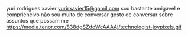 yuri rodrigues xavier
yurirxavier15@gamil.com
sou bastante amigavel e compriencivo não sou muito de conversar gosto de conversar sobre assuntos que possam me
https://media.tenor.com/838dgSZdoWcAAAAj/technologist-joypixels.gif
